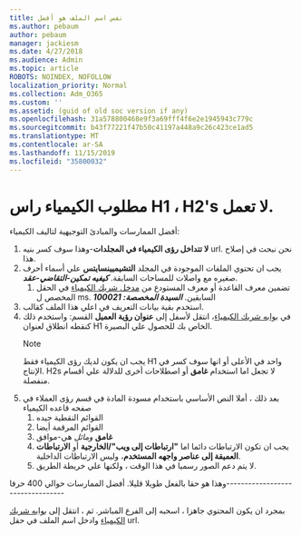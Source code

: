 ```yaml
---
title: نفس اسم الملف هو أفضل
ms.author: pebaum
author: pebaum
manager: jackiesm
ms.date: 4/27/2018
ms.audience: Admin
ms.topic: article
ROBOTS: NOINDEX, NOFOLLOW
localization_priority: Normal
ms.collection: Adm_O365
ms.custom: ''
ms.assetid: (guid of old soc version if any)
ms.openlocfilehash: 31a578800468e9f3a69fff4f6e2e1945943c779c
ms.sourcegitcommit: b43f77221f47b50c41197a448a9c26c423ce1ad5
ms.translationtype: MT
ms.contentlocale: ar-SA
ms.lasthandoff: 11/15/2019
ms.locfileid: "35800032"
---
```

# <a name="required-alchemy-header-h1-h2s-dont-work"></a>مطلوب الكيمياء راس H1 ، H2's لا تعمل.
أفضل الممارسات والمبادئ التوجيهية لتاليف الكيمياء:

1. **لا تتداخل رؤى الكيمياء في المجلدات**-وهذا سوف كسر بنيه url. نحن نبحث في إصلاح هذا.
1. يجب ان تحتوي الملفات الموجودة في المجلد **التشيميينسايتس** علي أسماء أحرف صغيره مع واصلات للمساحات السابقة. ***كيفيه تمكين-التقاضي-عقد***.
    1. تضمين معرف القاعدة أو معرف المستودع من [مدخل شريك الكيمياء](https://alchemyportal.azurewebsites.net) في الحقل المخصص ل ms. السابقين. ***السيدة المخصصة: 100021***
1. استخدم بقية بيانات التعريف في اعلي هذا الملف كقالب.
1. في [بوابه شريك الكيمياء](https://alchemyportal.azurewebsites.net)، انتقل لأسفل إلى **عنوان رؤية العميل** القسم: واستخدم ذلك كنقطه انطلاق لعنوان H1 الخاص بك للحصول علي البصيرة. 
    > [!NOTE]
    > يجب ان يكون لديك رؤى الكيمياء فقط H1 واحد في الأعلى أو انها سوف كسر في الإنتاج. H2s لا تجعل اما استخدام **غامق** أو اصطلاحات أخرى للدلالة علي أقسام منفصلة.
1. بعد ذلك ، أملا النص الأساسي باستخدام مسودة المادة في قسم رؤى العملاء في صفحه قاعده الكيمياء
    1. القوائم النقطية جيده
    1. القوائم المرقمة أيضا
    1. **غامق** *ومائل* هي-موافق
    1. يجب ان تكون الارتباطات دائما اما **"ارتباطات إلى ويب"/الخارجية** أو **الارتباطات العميقة إلى عناصر واجهه المستخدم**، وليس الارتباطات الداخلية.
    1. لا يتم دعم الصور رسميا في هذا الوقت ، ولكنها علي خريطة الطريق.

وهذا هو حقا بالفعل طويلا قليلا. أفضل الممارسات حوالي 400 حرفا---------------------------------

بمجرد ان يكون المحتوي جاهزا ، اسحبه إلى الفرع المباشر. ثم ، انتقل إلى [بوابه شريك الكيمياء](https://alchemyportal.azurewebsites.net) وادخل اسم الملف في حقل url. 